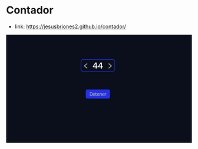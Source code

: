 # Contador

* link: https://jesusbriones2.github.io/contador/

![Page capture](page_capture.png "Page capture")